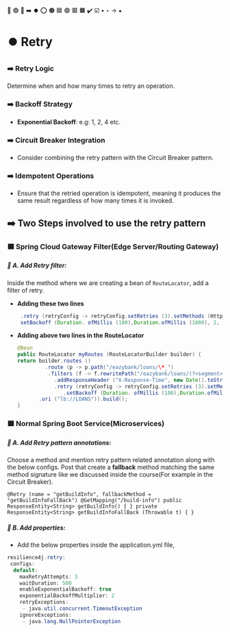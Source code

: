 🔵 🟢 🔴 ➡️ ⏺️ ⭕ 🟠 🟦 🟣 🟥 🟧 ✔️ ☑️ • ‣ → ⁕

# ⏺️ Retry

### ➡️ Retry Logic

Determine when and how many times to retry an operation.

### ➡️ Backoff Strategy

- **Exponential Backoff**: e.g: 1, 2, 4 etc.

### ➡️ Circuit Breaker Integration

- Consider combining the retry pattern with the Circuit Breaker pattern.

### ➡️ Idempotent Operations

- Ensure that the retried operation is idempotent, meaning it produces the same result regardless of how many times it is invoked.

## ➡️ Two Steps involved to use the retry pattern

### 🟦 Spring Cloud Gateway Filter(Edge Server/Routing Gateway)

##### 🔵 A. Add Retry filter:

Inside the method where we are creating a bean of `RouteLocator`, add a filter of retry.

- **Adding these two lines**
  ```java
   .retry (retryConfig -> retryConfig.setRetries (3).setMethods (HttpMethod.GET)
   setBackoff (Duration. ofMillis (100),Duration.ofMillis (1000), 2, true)))
  ```
- **Adding above two lines in the RouteLocator**
  ```java
  @Bean
  public RouteLocator myRoutes (RouteLocatorBuilder builder) {
  return builder.routes ()
           .route (p -> p.path("/eazybank/loans/\*_")
            .filters (f -> f.rewritePath("/eazybank/loans/(?<segment>. _) ","/${segment}")
              .addResponseHeader ("X-Response-Time", new Date().toString())
              .retry (retryConfig -> retryConfig.setRetries (3).setMethods (HttpMethod.GET)
                 .setBackoff (Duration. ofMillis (100),Duration.ofMillis (1000), 2, true)))
         .uri ("lb://LOANS")).build();
  }
  ```

### 🟦 Normal Spring Boot Service(Microservices)

##### 🔵 A. Add Retry pattern annotations:

Choose a method and mention retry pattern related annotation along with the below configs. Post that create a **fallback** method matching the same method signature like we discussed inside the course(For example in the Circuit Breaker).

`@Retry (name = "getBuildInfo", fallbackMethod = "getBuildInfoFallBack") @GetMapping("/build-info")
public ResponseEntity<String> getBuildInfo() {
}
private ResponseEntity<String> getBuildInfoFallBack (Throwable t) {
}
`

##### 🔵 B. Add properties:

- Add the below properties inside the application.yml file,

```java
resilience4j.retry:
 configs:
  default:
    maxRetryAttempts: 3
    waitDuration: 500
    enableExponentialBackoff: true
    exponentialBackoffMultiplier: 2
    retryExceptions:
     - java.util.concurrent.TimeoutException
    ignoreExceptions:
     - java.lang.NullPointerException
```
